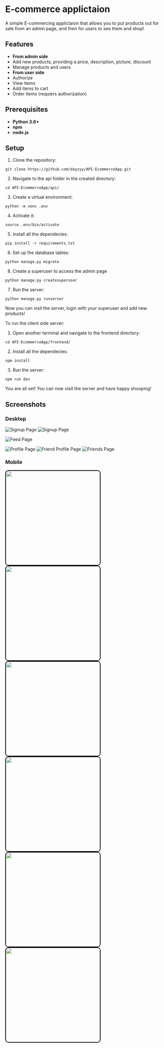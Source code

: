# E-commerce applictaion

A simple E-commercing applictaion that allows you to put products out for sale from an admin page, and then for users to see them and shop!

## Features
- **From admin side**
- Add new products, providing a price, description, picture, discount
- Manage products and users
- **From user side**
- Authorize
- View items
- Add items to cart
- Order items (requiers authorization)

## Prerequisites
- **Python 3.6+**
- **npm**
- **node.js**

## Setup

1. Clone the repository:
```
git clone https://github.com/dayzyy/API-EcommerceApp.git
```
2. Navigate to the api folder in the created directory:
```
cd API-EcommerceApp/api/
```
3. Create a virtual environment:
```
python -m venv .env
```
4. Activate it:
```
source .env/bin/activate
```
5. Install all the dependecies:
```
pip install -r requirements.txt
```
6. Set up the database tables:
```
python manage.py migrate
```
8. Create a superuser to access the admin page
```
python manage.py createsuperuser
```
7. Run the server:
```
python manage.py runserver
```
Now you can visit the server, login with your superuser and add new products!

To run the client side server:
1. Open another terminal and navigate to the frontend directory:
```
cd API-EcommerceApp/frontend/
```
2. Install all the dependecies:
```
npm install
```
3. Run the server:
```
npm run dev
```
You are all set! You can now visit the server and have happy shooping!


## Screenshots

### Desktop

![Signup Page](screenshots/desktop/cart1.png)
![Signup Page](screenshots/desktop/cart2.png)

![Feed Page](screenshots/desktop/categories.png)

![Profile Page](screenshots/desktop/feed.png)
![Friend Profile Page](screenshots/desktop/item.png)
![Friends Page](screenshots/desktop/settings.png)

### Mobile

<img src="screenshots/mobile/cart1.png" width="300" style="border: 2px solid black; border-radius: 10px;">
<img src="screenshots/mobile/cart2.png" width="300" style="border: 2px solid black; border-radius: 10px;">

<img src="screenshots/mobile/categories.png" width="300" style="border: 2px solid black; border-radius: 10px;">

<img src="screenshots/mobile/feed.png" width="300" style="border: 2px solid black; border-radius: 10px;">
<img src="screenshots/mobile/item.png" width="300" style="border: 2px solid black; border-radius: 10px;">
<img src="screenshots/mobile/settings.png" width="300" style="border: 2px solid black; border-radius: 10px;">
